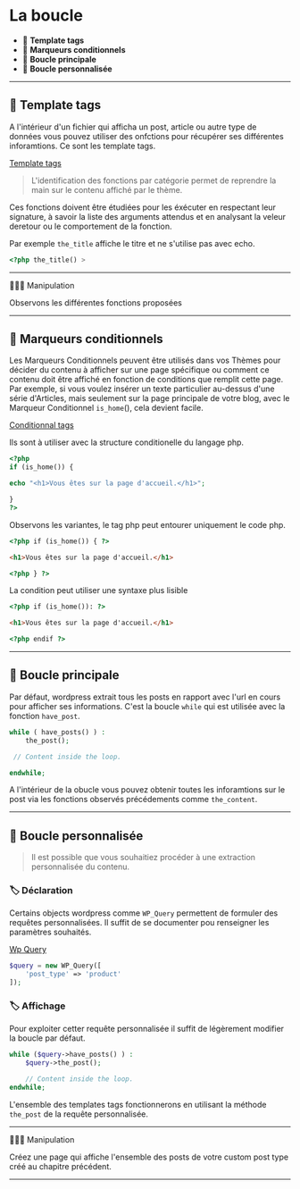 # La boucle

* 🔖 **Template tags**
* 🔖 **Marqueurs conditionnels**
* 🔖 **Boucle principale**
* 🔖 **Boucle personnalisée**

___

## 📑 Template tags

A l'intérieur d'un fichier qui afficha un post, article ou autre type de données vous pouvez utiliser des onfctions pour récupérer ses différentes inforamtions. Ce sont les template tags.

[Template tags](https://codex.wordpress.org/Template_Tags)

> L'identification des fonctions par catégorie permet de reprendre la main sur le contenu affiché par le thème.

Ces fonctions doivent être étudiées pour les éxécuter en respectant leur signature, à savoir la liste des arguments attendus et en analysant la veleur deretour ou le comportement de la fonction.

Par exemple `the_title` affiche le titre et ne s'utilise pas avec echo.

```php
<?php the_title() >
```

___

👨🏻‍💻 Manipulation

Observons les différentes fonctions proposées

___


## 📑 Marqueurs conditionnels

Les Marqueurs Conditionnels peuvent être utilisés dans vos Thèmes pour décider du contenu à afficher sur une page spécifique ou comment ce contenu doit être affiché en fonction de conditions que remplit cette page. Par exemple, si vous voulez insérer un texte particulier au-dessus d'une série d'Articles, mais seulement sur la page principale de votre blog, avec le Marqueur Conditionnel `is_home`(), cela devient facile.


[Conditionnal tags](https://codex.wordpress.org/fr:Marqueurs_conditionnels)

Ils sont à utiliser avec la structure conditionelle du langage php.

```php
<?php 
if (is_home()) {

echo "<h1>Vous êtes sur la page d'accueil.</h1>";

}
?>
```

Observons les variantes, le tag php peut entourer uniquement le code php.

```html
<?php if (is_home()) { ?>

<h1>Vous êtes sur la page d'accueil.</h1>

<?php } ?>
```

La condition peut utiliser une syntaxe plus lisible

```html
<?php if (is_home()): ?>

<h1>Vous êtes sur la page d'accueil.</h1>

<?php endif ?>
```

___

## 📑 Boucle principale

Par défaut, wordpress extrait tous les posts en rapport avec l'url en cours pour afficher ses informations. C'est la boucle `while` qui est utilisée avec la fonction `have_post`.

```php
while ( have_posts() ) :
	the_post();

 // Content inside the loop.

endwhile;
```

A l'intérieur de la obucle vous pouvez obtenir toutes les inforamtions sur le post via les fonctions observés précédements comme `the_content`.

___

## 📑 Boucle personnalisée

> Il est possible que vous souhaitiez procéder à une extraction personnalisée du contenu.

### 🏷️ **Déclaration**

Certains objects wordpress comme `WP_Query` permettent de formuler des requêtes personnalisées. Il suffit de se documenter pou renseigner les paramètres souhaités.

[Wp Query](https://developer.wordpress.org/reference/classes/wp_query/#parameters)

```php
$query = new WP_Query([
    'post_type' => 'product'
]);
```

### 🏷️ **Affichage**

Pour exploiter cetter requête personnalisée il suffit de légèrement modifier la boucle par défaut.

```php
while ($query->have_posts() ) :
	$query->the_post();

    // Content inside the loop.
endwhile;
```

L'ensemble des templates tags fonctionnerons en utilisant la méthode `the_post` de la requête personnalisée.

___

👨🏻‍💻 Manipulation

Créez une page qui affiche l'ensemble des posts de votre custom post type créé au chapitre précédent.

___